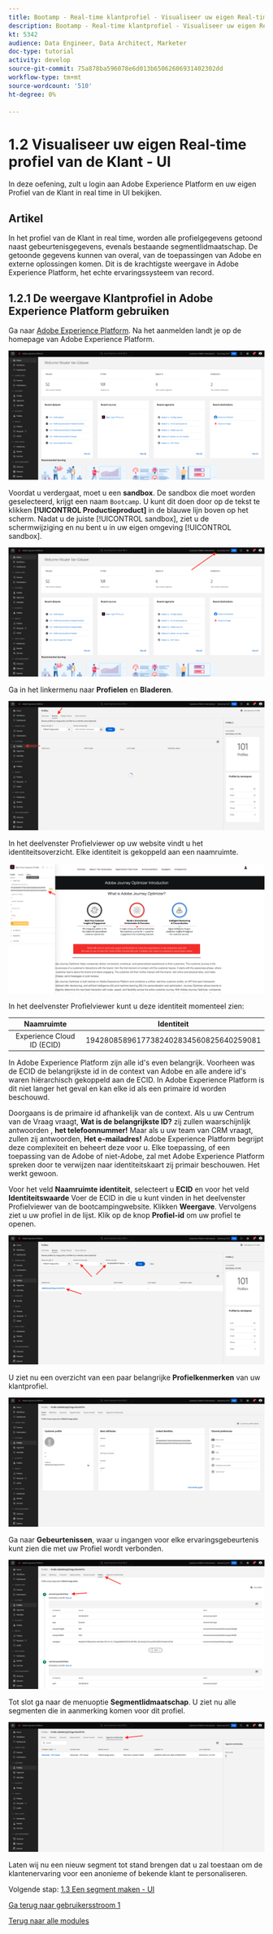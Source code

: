 ```yaml
---
title: Bootamp - Real-time klantprofiel - Visualiseer uw eigen Real-time klantprofiel - UI - Brazilië
description: Bootamp - Real-time klantprofiel - Visualiseer uw eigen Real-time klantprofiel - UI - Brazilië
kt: 5342
audience: Data Engineer, Data Architect, Marketer
doc-type: tutorial
activity: develop
source-git-commit: 75a878ba596078e6d013b65062606931402302dd
workflow-type: tm+mt
source-wordcount: '510'
ht-degree: 0%

---
```


# 1.2 Visualiseer uw eigen Real-time profiel van de Klant - UI

In deze oefening, zult u login aan Adobe Experience Platform en uw eigen Profiel van de Klant in real time in UI bekijken.

## Artikel

In het profiel van de Klant in real time, worden alle profielgegevens getoond naast gebeurtenisgegevens, evenals bestaande segmentlidmaatschap. De getoonde gegevens kunnen van overal, van de toepassingen van Adobe en externe oplossingen komen. Dit is de krachtigste weergave in Adobe Experience Platform, het echte ervaringssysteem van record.

## 1.2.1 De weergave Klantprofiel in Adobe Experience Platform gebruiken

Ga naar [Adobe Experience Platform](https://experience.adobe.com/platform). Na het aanmelden landt je op de homepage van Adobe Experience Platform.

![Gegevensinname](./images/home.png)

Voordat u verdergaat, moet u een **sandbox**. De sandbox die moet worden geselecteerd, krijgt een naam ``Bootcamp``. U kunt dit doen door op de tekst te klikken **[!UICONTROL Productieproduct]** in de blauwe lijn boven op het scherm. Nadat u de juiste [!UICONTROL sandbox], ziet u de schermwijziging en nu bent u in uw eigen omgeving [!UICONTROL sandbox].

![Gegevensinname](./images/sb1.png)

Ga in het linkermenu naar **Profielen** en **Bladeren**.

![Klantprofiel](./images/homemenu.png)

In het deelvenster Profielviewer op uw website vindt u het identiteitsoverzicht. Elke identiteit is gekoppeld aan een naamruimte.

![Klantprofiel](./images/identities.png)

In het deelvenster Profielviewer kunt u deze identiteit momenteel zien:

| Naamruimte | Identiteit |
|:-------------:| :---------------:|
| Experience Cloud ID (ECID) | 19428085896177382402834560825640259081 |

In Adobe Experience Platform zijn alle id&#39;s even belangrijk. Voorheen was de ECID de belangrijkste id in de context van Adobe en alle andere id&#39;s waren hiërarchisch gekoppeld aan de ECID. In Adobe Experience Platform is dit niet langer het geval en kan elke id als een primaire id worden beschouwd.

Doorgaans is de primaire id afhankelijk van de context. Als u uw Centrum van de Vraag vraagt, **Wat is de belangrijkste ID?** zij zullen waarschijnlijk antwoorden , **het telefoonnummer!** Maar als u uw team van CRM vraagt, zullen zij antwoorden, **Het e-mailadres!**  Adobe Experience Platform begrijpt deze complexiteit en beheert deze voor u. Elke toepassing, of een toepassing van de Adobe of niet-Adobe, zal met Adobe Experience Platform spreken door te verwijzen naar identiteitskaart zij primair beschouwen. Het werkt gewoon.

Voor het veld **Naamruimte identiteit**, selecteert u **ECID** en voor het veld **Identiteitswaarde** Voer de ECID in die u kunt vinden in het deelvenster Profielviewer van de bootcampingwebsite. Klikken **Weergave**. Vervolgens ziet u uw profiel in de lijst. Klik op de knop **Profiel-id** om uw profiel te openen.

![Klantprofiel](./images/popupecid.png)

U ziet nu een overzicht van een paar belangrijke **Profielkenmerken** van uw klantprofiel.

![Klantprofiel](./images/profile.png)

Ga naar **Gebeurtenissen**, waar u ingangen voor elke ervaringsgebeurtenis kunt zien die met uw Profiel wordt verbonden.

![Klantprofiel](./images/profileee.png)

Tot slot ga naar de menuoptie **Segmentlidmaatschap**. U ziet nu alle segmenten die in aanmerking komen voor dit profiel.

![Klantprofiel](./images/profileseg.png)

Laten wij nu een nieuw segment tot stand brengen dat u zal toestaan om de klantenervaring voor een anonieme of bekende klant te personaliseren.

Volgende stap: [1.3 Een segment maken - UI](./ex3.md)

[Ga terug naar gebruikersstroom 1](./uc1.md)

[Terug naar alle modules](../../overview.md)
